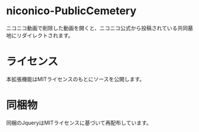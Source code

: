 # niconico-PublicCemetery
ニコニコ動画で削除した動画を開くと、ニコニコ公式から投稿されている共同墓地にリダイレクトされます。

# ライセンス
本拡張機能はMITライセンスのもとにソースを公開します。

# 同梱物
同梱のJqueryはMITライセンスに基づいて再配布しています。
